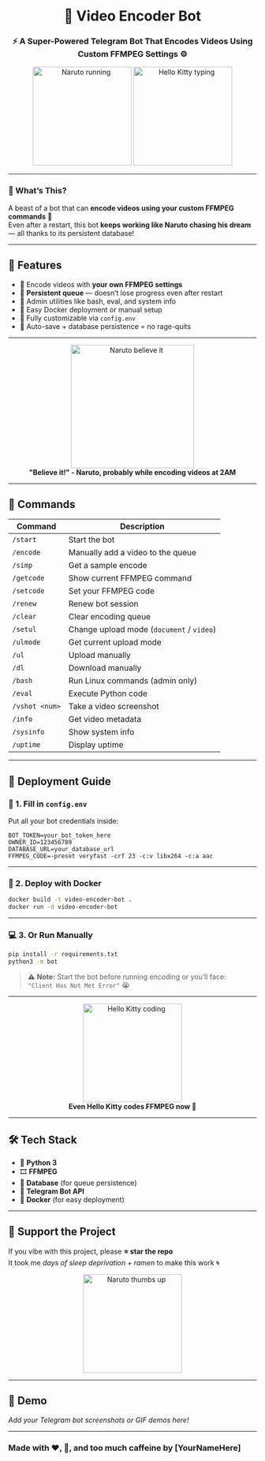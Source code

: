 <h1 align="center">🚀 Video Encoder Bot</h1>
<h3 align="center">⚡ A Super-Powered Telegram Bot That Encodes Videos Using Custom FFMPEG Settings ⚙️</h3>

<p align="center">
  <img src="https://media.giphy.com/media/3o6ZtpxSZbQRRnwCKQ/giphy.gif" width="200" alt="Naruto running">
  <img src="https://media.giphy.com/media/3o6Zt6ML6BklcajjsA/giphy.gif" width="200" alt="Hello Kitty typing">
</p>

---

### 🧠 What’s This?
A beast of a bot that can **encode videos using your custom FFMPEG commands** 🧩  
Even after a restart, this bot **keeps working like Naruto chasing his dream** — all thanks to its persistent database!

---

## 💪 Features
- 🎥 Encode videos with **your own FFMPEG settings**
- 🔄 **Persistent queue** — doesn’t lose progress even after restart
- 🧰 Admin utilities like bash, eval, and system info
- 🐳 Easy Docker deployment or manual setup
- 🧾 Fully customizable via `config.env`
- 💾 Auto-save + database persistence = no rage-quits

---

<p align="center">
  <img src="https://media.giphy.com/media/26xBI73gWquCBBCDe/giphy.gif" width="250" alt="Naruto believe it">
  <br>
  <b>"Believe it!" - Naruto, probably while encoding videos at 2AM</b>
</p>

---

## 💬 Commands

| Command | Description |
|----------|-------------|
| `/start` | Start the bot |
| `/encode` | Manually add a video to the queue |
| `/simp` | Get a sample encode |
| `/getcode` | Show current FFMPEG command |
| `/setcode` | Set your FFMPEG code |
| `/renew` | Renew bot session |
| `/clear` | Clear encoding queue |
| `/setul` | Change upload mode (`document` / `video`) |
| `/ulmode` | Get current upload mode |
| `/ul` | Upload manually |
| `/dl` | Download manually |
| `/bash` | Run Linux commands (admin only) |
| `/eval` | Execute Python code |
| `/vshot <num>` | Take a video screenshot |
| `/info` | Get video metadata |
| `/sysinfo` | Show system info |
| `/uptime` | Display uptime |

---

## 🧰 Deployment Guide

### 🧾 1. Fill in `config.env`
Put all your bot credentials inside:

```env
BOT_TOKEN=your_bot_token_here
OWNER_ID=123456789
DATABASE_URL=your_database_url
FFMPEG_CODE=-preset veryfast -crf 23 -c:v libx264 -c:a aac
```

---

### 🐳 2. Deploy with Docker
```bash
docker build -t video-encoder-bot .
docker run -d video-encoder-bot
```

---

### 💻 3. Or Run Manually
```bash
pip install -r requirements.txt
python3 -m bot
```

> ⚠️ **Note:** Start the bot before running encoding or you’ll face:  
> `"Client Has Not Met Error"` 😭

---

<p align="center">
  <img src="https://media.giphy.com/media/xT0xeJpnrWC4XWblEk/giphy.gif" width="200" alt="Hello Kitty coding">
  <br>
  <b>Even Hello Kitty codes FFMPEG now 💅</b>
</p>

---

## 🛠️ Tech Stack
- 🐍 **Python 3**
- 🎞️ **FFMPEG**
- 💾 **Database** (for queue persistence)
- 🤖 **Telegram Bot API**
- 🐳 **Docker** (for easy deployment)

---

## 💖 Support the Project
If you vibe with this project, please **⭐ star the repo**  
It took me *days of sleep deprivation + ramen* to make this work 🌀

<p align="center">
  <img src="https://media.giphy.com/media/ASd0Ukj0y3qMM/giphy.gif" width="200" alt="Naruto thumbs up">
</p>

---

## 📸 Demo
_Add your Telegram bot screenshots or GIF demos here!_

---

### Made with ❤️, 🦾, and too much caffeine by [YourNameHere]
